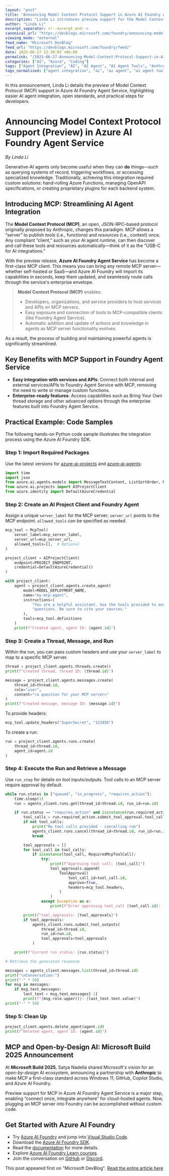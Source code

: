 ```yaml
---
layout: "post"
title: "Announcing Model Context Protocol Support in Azure AI Foundry Agent Service (Preview)"
description: "Linda Li introduces preview support for the Model Context Protocol (MCP) in Azure AI Foundry Agent Service, enabling seamless AI agent integration with any compliant MCP server for tool and resource discovery, alongside hands-on Python code samples and links to relevant Azure AI Foundry tools and documentation."
author: "Linda Li"
excerpt_separator: <!--excerpt_end-->
canonical_url: "https://devblogs.microsoft.com/foundry/announcing-model-context-protocol-support-preview-in-azure-ai-foundry-agent-service/"
viewing_mode: "external"
feed_name: "Microsoft DevBlog"
feed_url: "https://devblogs.microsoft.com/foundry/feed/"
date: 2025-06-27 22:30:03 +00:00
permalink: "/2025-06-27-Announcing-Model-Context-Protocol-Support-in-Azure-AI-Foundry-Agent-Service-Preview.html"
categories: ["AI", "Azure", "Coding"]
tags: ["Agent Integration", "AI", "AI Agent", "AI Agent Tools", "Anthropic", "Azure", "Azure AI Foundry", "Coding", "Generative AI Agents", "JSON RPC", "MCP", "Microsoft Build", "News", "Open By Design", "Python Code Samples", "VS Code"]
tags_normalized: ["agent integration", "ai", "ai agent", "ai agent tools", "anthropic", "azure", "azure ai foundry", "coding", "generative ai agents", "json rpc", "mcp", "microsoft build", "news", "open by design", "python code samples", "vs code"]
---
```


In this announcement, Linda Li details the preview of Model Context Protocol (MCP) support in Azure AI Foundry Agent Service, highlighting easier AI agent integration, open standards, and practical steps for developers.<!--excerpt_end-->

# Announcing Model Context Protocol Support (Preview) in Azure AI Foundry Agent Service

_By Linda Li_

Generative-AI agents only become useful when they can **do** things—such as querying systems of record, triggering workflows, or accessing specialized knowledge. Traditionally, achieving this integration required custom solutions: hand-rolling Azure Functions, managing OpenAPI specifications, or creating proprietary plugins for each backend system.

## Introducing MCP: Streamlining AI Agent Integration

The **Model Context Protocol (MCP)**, an open, JSON-RPC–based protocol originally proposed by Anthropic, changes this paradigm. MCP allows a “server” to publish *tools* (i.e., functions) and *resources* (i.e., context) once. Any compliant “client,” such as your AI agent runtime, can then discover and call these tools and resources automatically—think of it as the "USB-C for AI integrations."

With the preview release, **Azure AI Foundry Agent Service** has become a first-class MCP client. This means you can bring any remote MCP server—whether self-hosted or SaaS—and Azure AI Foundry will import its capabilities in seconds, keep them updated, and seamlessly route calls through the service's enterprise envelope.

> **Model Context Protocol (MCP)** enables:
> - Developers, organizations, and service providers to host services and APIs on MCP servers.
> - Easy exposure and connection of tools to MCP-compatible clients (like Foundry Agent Service).
> - Automatic addition and update of actions and knowledge in agents as MCP server functionality evolves.

As a result, the process of building and maintaining powerful agents is significantly streamlined.

## Key Benefits with MCP Support in Foundry Agent Service

- **Easy integration with services and APIs**: Connect both internal and external services/APIs to Foundry Agent Service with MCP, removing the need to write or manage custom functions.
- **Enterprise-ready features**: Access capabilities such as Bring Your Own thread storage and other advanced options through the enterprise features built into Foundry Agent Service.

## Practical Example: Code Samples

The following hands-on Python code sample illustrates the integration process using the Azure AI Foundry SDK.

### Step 1: Import Required Packages

Use the latest versions for [azure-ai-projects](https://pypi.org/project/azure-ai-projects/1.0.0b12/) and [azure-ai-agents](https://pypi.org/project/azure-ai-agents/1.1.0b2/):

```python
import time
import json
from azure.ai.agents.models import MessageTextContent, ListSortOrder, McpTool
from azure.ai.projects import AIProjectClient
from azure.identity import DefaultAzureCredential
```

### Step 2: Create an AI Project Client and Foundry Agent

Assign a unique `server_label` for the MCP server; `server_url` points to the MCP endpoint. `allowed_tools` can be specified as needed.

```python
mcp_tool = McpTool(
    server_label=mcp_server_label,
    server_url=mcp_server_url,
    allowed_tools=[],  # Optional
)

project_client = AIProjectClient(
    endpoint=PROJECT_ENDPOINT,
    credential=DefaultAzureCredential()
)

with project_client:
    agent = project_client.agents.create_agent(
        model=MODEL_DEPLOYMENT_NAME,
        name="my-mcp-agent",
        instructions=(
            "You are a helpful assistant. Use the tools provided to answer the user's "
            "questions. Be sure to cite your sources."
        ),
        tools=mcp_tool.definitions
    )
    print(f"Created agent, agent ID: {agent.id}")
```

### Step 3: Create a Thread, Message, and Run

Within the run, you can pass custom headers and use your `server_label` to map to a specific MCP server.

```python
thread = project_client.agents.threads.create()
print(f"Created thread, thread ID: {thread.id}")

message = project_client.agents.messages.create(
    thread_id=thread.id,
    role="user",
    content="<a question for your MCP server>"
)
print(f"Created message, message ID: {message.id}")
```

To provide headers:

```python
mcp_tool.update_headers("SuperSecret", "123456")
```

To create a run:

```python
run = project_client.agents.runs.create(
    thread_id=thread.id,
    agent_id=agent.id
)
```

### Step 4: Execute the Run and Retrieve a Message

Use `run_step` for details on tool inputs/outputs. Tool calls to an MCP server require approval by default.

```python
while run.status in ["queued", "in_progress", "requires_action"]:
    time.sleep(1)
    run = agents_client.runs.get(thread_id=thread.id, run_id=run.id)

    if run.status == "requires_action" and isinstance(run.required_action, SubmitToolApprovalAction):
        tool_calls = run.required_action.submit_tool_approval.tool_calls
        if not tool_calls:
            print("No tool calls provided - cancelling run")
            agents_client.runs.cancel(thread_id=thread.id, run_id=run.id)
            break

        tool_approvals = []
        for tool_call in tool_calls:
            if isinstance(tool_call, RequiredMcpToolCall):
                try:
                    print(f"Approving tool call: {tool_call}")
                    tool_approvals.append(
                        ToolApproval(
                            tool_call_id=tool_call.id,
                            approve=True,
                            headers=mcp_tool.headers,
                        )
                    )
                except Exception as e:
                    print(f"Error approving tool_call {tool_call.id}: {e}")

        print(f"tool_approvals: {tool_approvals}")
        if tool_approvals:
            agents_client.runs.submit_tool_outputs(
                thread_id=thread.id,
                run_id=run.id,
                tool_approvals=tool_approvals
            )

    print(f"Current run status: {run.status}")

# Retrieve the generated response

messages = agents_client.messages.list(thread_id=thread.id)
print("\nConversation:")
print("-" * 50)
for msg in messages:
    if msg.text_messages:
        last_text = msg.text_messages[-1]
        print(f"{msg.role.upper()}: {last_text.text.value}")
print("-" * 50)
```

### Step 5: Clean Up

```python
project_client.agents.delete_agent(agent.id)
print(f"Deleted agent, agent ID: {agent.id}")
```

## MCP and Open-by-Design AI: Microsoft Build 2025 Announcement

At **Microsoft Build 2025**, Satya Nadella shared Microsoft's vision for an *open-by-design* AI ecosystem, announcing a partnership with **Anthropic** to make MCP a first-class standard across Windows 11, GitHub, Copilot Studio, and Azure AI Foundry.

Preview support for MCP in Azure AI Foundry Agent Service is a major step, enabling “connect once, integrate anywhere” for cloud-hosted agents. Now, plugging an MCP server into Foundry can be accomplished without custom code.

## Get Started with Azure AI Foundry

- Try [Azure AI Foundry](https://ai.azure.com/) and jump into [Visual Studio Code](https://marketplace.visualstudio.com/items?itemName=TeamsDevApp.vscode-ai-foundry).
- Download the [Azure AI Foundry SDK](https://aka.ms/aifoundrysdk).
- Read the [documentation](https://aka.ms/FoundryAgentMCPDoc) for more details.
- Explore [Azure AI Foundry Learn courses](https://aka.ms/CreateAgenticAISolutions).
- Join the conversation on [GitHub](https://aka.ms/azureaifoundry/forum) or [Discord](https://aka.ms/azureaifoundry/discord).

This post appeared first on "Microsoft DevBlog". [Read the entire article here](https://devblogs.microsoft.com/foundry/announcing-model-context-protocol-support-preview-in-azure-ai-foundry-agent-service/)

